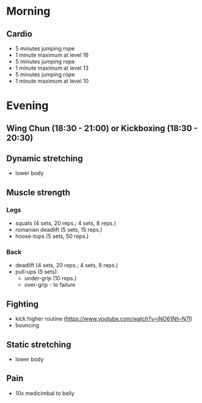 # Morning
## Cardio
* 5 minutes jumping rope
* 1 minute maximum at level 16
* 5 minutes jumping rope
* 1 minute maximum at level 13
* 5 minutes jumping rope
* 1 minute maximum at level 10

# Evening
## Wing Chun (18:30 - 21:00) or Kickboxing (18:30 - 20:30)
## Dynamic stretching
* lower body

## Muscle strength
### Legs
* squats (4 sets, 20 reps.; 4 sets, 8 reps.)
* romanian deadlift (5 sets, 15 reps.)
* hoose-tops (5 sets, 50 reps.)

### Back
* deadlift (4 sets, 20 reps.; 4 sets, 8 reps.)
* pull-ups (5 sets):
  - under-grip (10 reps.)
  - over-grip - to failure
  
## Fighting
* kick higher routine (https://www.youtube.com/watch?v=jNO61Nh-N7I)
* bouncing
  
## Static stretching
* lower body

## Pain
- 10x medicimbal to belly
